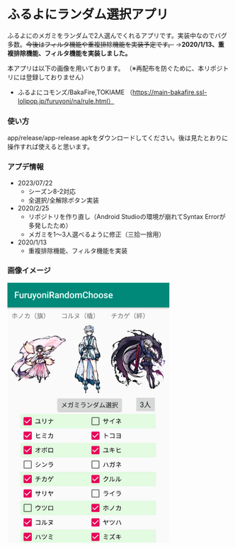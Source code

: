 # ふるよにランダム選択アプリ
ふるよにのメガミをランダムで2人選んでくれるアプリです。実装中なのでバグ多数。~~今後はフィルタ機能や重複排除機能を実装予定です。~~
→**2020/1/13、重複排除機能、フィルタ機能を実装しました。**

本アプリは以下の画像を用いております。
（※再配布を防ぐために、本リポジトリには登録しておりません）

* ふるよにコモンズ/BakaFire,TOKIAME （https://main-bakafire.ssl-lolipop.jp/furuyoni/na/rule.html）


### 使い方
app/release/app-release.apkをダウンロードしてください。後は見たとおりに操作すれば使えると思います。

### アプデ情報
* 2023/07/22
     * シーズン8-2対応
     * 全選択/全解除ボタン実装 
* 2020/2/25
     * リポジトリを作り直し（Android Studioの環境が崩れてSyntax Errorが多発したため）
     * メガミを1〜3人選べるように修正（三拾一捨用）
* 2020/1/13
     * 重複排除機能、フィルタ機能を実装


### 画像イメージ
![画像イメージ](app.png)

